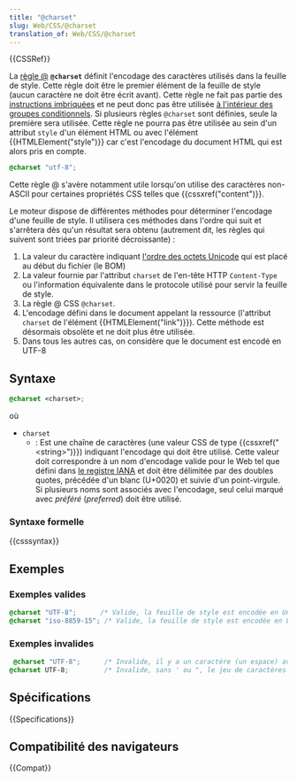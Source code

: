 ```yaml
---
title: "@charset"
slug: Web/CSS/@charset
translation_of: Web/CSS/@charset
---
```


{{CSSRef}}

La [règle @](/fr/docs/Web/CSS/Règles_@) **`@charset`** définit l'encodage des caractères utilisés dans la feuille de style. Cette règle doit être le premier élément de la feuille de style (aucun caractère ne doit être écrit avant). Cette règle ne fait pas partie des [instructions imbriquées](/fr/Apprendre/CSS/Les_bases/La_syntaxe#Les_instructions_CSS) et ne peut donc pas être utilisée [à l'intérieur des groupes conditionnels](/fr/docs/Web/CSS/Règles_@#R.C3.A8gles_conditionnelles_de_groupe). Si plusieurs règles `@charset` sont définies, seule la première sera utilisée. Cette règle ne pourra pas être utilisée au sein d'un attribut `style` d'un élément HTML ou avec l'élément {{HTMLElement("style")}} car c'est l'encodage du document HTML qui est alors pris en compte.

```css
@charset "utf-8";
```

Cette règle @ s'avère notamment utile lorsqu'on utilise des caractères non-ASCII pour certaines propriétés CSS telles que {{cssxref("content")}}.

Le moteur dispose de différentes méthodes pour déterminer l'encodage d'une feuille de style. Il utilisera ces méthodes dans l'ordre qui suit et s'arrêtera dès qu'un résultat sera obtenu (autrement dit, les règles qui suivent sont triées par priorité décroissante) :

1. La valeur du caractère indiquant [l'ordre des octets Unicode](https://fr.wikipedia.org/wiki/Indicateur_d'ordre_des_octets) qui est placé au début du fichier (le BOM)
2. La valeur fournie par l'attribut `charset` de l'en-tête HTTP `Content-Type` ou l'information équivalente dans le protocole utilisé pour servir la feuille de style.
3. La règle @ CSS `@charset`.
4. L'encodage défini dans le document appelant la ressource (l'attribut `charset` de l'élément {{HTMLElement("link")}}). Cette méthode est désormais obsolète et ne doit plus être utilisée.
5. Dans tous les autres cas, on considère que le document est encodé en UTF-8

## Syntaxe

```css
@charset <charset>;
```

où

- `charset`
  - : Est une chaîne de caractères (une valeur CSS de type {{cssxref("&lt;string&gt;")}}) indiquant l'encodage qui doit être utilisé. Cette valeur doit correspondre à un nom d'encodage valide pour le Web tel que défini dans [le registre IANA](https://www.iana.org/assignments/character-sets/character-sets.xhtml) et doit être délimitée par des doubles quotes, précédée d'un blanc (U+0020) et suivie d'un point-virgule. Si plusieurs noms sont associés avec l'encodage, seul celui marqué avec *préféré* (_preferred_) doit être utilisé.

### Syntaxe formelle

{{csssyntax}}

## Exemples

### Exemples valides

```css
@charset "UTF-8";      /* Valide, la feuille de style est encodée en Unicode UTF-8 */
@charset "iso-8859-15"; /* Valide, la feuille de style est encodée en Latin-9 (langues d'Europe occidentale avec le symbole €) */
```

### Exemples invalides

```css example-bad
 @charset "UTF-8";      /* Invalide, il y a un caractère (un espace) avant la règle @ */
@charset UTF-8;         /* Invalide, sans ' ou ", le jeu de caractères n'est pas une chaîne CSS ({{cssxref("&lt;string&gt;")}}) */
```

## Spécifications

{{Specifications}}

## Compatibilité des navigateurs

{{Compat}}
